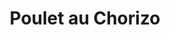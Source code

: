 ---
layout: recette
categories: [recettes]
hidden: true
lang: fr
sitemap: false
title: Poulet au Chorizo
type: sel
pour: pour 2 personnes
ingredients: 
  - nom: filets de poulet
    qte: 2
  - nom: chorizo
    qte: 1
  - nom: poivrons rouges
    qte: 2
  - nom: oignon
    qte: 1
  - nom: ail
    qte: 2
    unite: gousses
  - nom: crème liquide
    qte: 200
    unite: mL
  - nom: paprika
etapes:
  - label: Préparation de la viande
    details:
      - Détailler les filets de poulet et le chorizo en lamelles
      - Les faire cuire jusqu'à coloration
      - Ajouter le paprika
      - Réserver 
  - label: Préparation des légumes
    details:
      - Émincer les poivrons, l'oignon et l'ail
      - Faire revenir les oignons avec les poivrons
      - Ajouter l'ail 
      - Ajouter le poulet et le chorizo
      - Ajouter la crème liquide
      - Ajuster la sauce (sel, piment, citron)
      - Laisser mijoter à semi-couvert à feu doux une dizaine de minutes
notes:
  - Plus la crème est grasse meilleur le plat sera
---